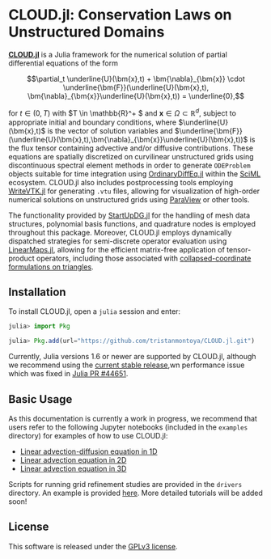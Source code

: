 # CLOUD.jl: Conservation Laws on Unstructured Domains

[**CLOUD.jl**](https://github.com/tristanmontoya/CLOUD.jl) is a Julia framework for the numerical solution of partial differential equations of the form
```math
\partial_t \underline{U}(\bm{x},t) + \bm{\nabla}_{\bm{x}} \cdot \underline{\bm{F}}(\underline{U}(\bm{x},t), \bm{\nabla}_{\bm{x}}\underline{U}(\bm{x},t)) = \underline{0},
```
for $t \in (0,T)$ with $T \in \mathbb{R}^+ $ and $\bm{x} \in \Omega \subset \mathbb{R}^d$, subject to appropriate initial and boundary conditions, where $\underline{U}(\bm{x},t)$ is the vector of solution variables and $\underline{\bm{F}}(\underline{U}(\bm{x},t),\bm{\nabla}_{\bm{x}}\underline{U}(\bm{x},t))$ is the flux tensor containing advective and/or diffusive contributions. 
These equations are spatially discretized on curvilinear unstructured grids using discontinuous spectral element methods in order to generate `ODEProblem` objects suitable for time integration using [OrdinaryDiffEq.jl](https://github.com/SciML/OrdinaryDiffEq.jl) within the [SciML](https://sciml.ai/) ecosystem. CLOUD.jl also includes postprocessing tools employing [WriteVTK.jl](https://github.com/jipolanco/WriteVTK.jl) for generating `.vtu` files, allowing for visualization of high-order numerical solutions on unstructured grids using [ParaView](https://www.paraview.org/) or other tools.

The functionality provided by [StartUpDG.jl](https://github.com/jlchan/StartUpDG.jl) for the handling of mesh data structures, polynomial basis functions, and quadrature nodes is employed throughout this package. Moreover, CLOUD.jl employs dynamically dispatched strategies for semi-discrete operator evaluation using [LinearMaps.jl](https://github.com/JuliaLinearAlgebra/LinearMaps.jl), allowing for the efficient matrix-free application of tensor-product operators, including those associated with [collapsed-coordinate formulations on triangles](https://tjbmontoya.com/papers/MontoyaZinggICCFD22.pdf).

## Installation

To install CLOUD.jl, open a `julia` session and enter:

```julia
julia> import Pkg

julia> Pkg.add(url="https://github.com/tristanmontoya/CLOUD.jl.git")
```

Currently, Julia versions 1.6 or newer are supported by CLOUD.jl, although we recommend using the [current stable release](https://julialang.org/downloads/),wn performance issue which was fixed in [Julia PR #44651](https://github.com/JuliaLang/julia/pull/44651).

## Basic Usage

As this documentation is currently a work in progress, we recommend that users refer to the following Jupyter notebooks (included in the `examples` directory) for examples of how to use CLOUD.jl:
* [Linear advection-diffusion equation in 1D](https://nbviewer.org/github/tristanmontoya/CLOUD.jl/blob/main/examples/advection_diffusion_1d.ipynb)
* [Linear advection equation in 2D](https://nbviewer.org/github/tristanmontoya/CLOUD.jl/blob/main/examples/advection_2d.ipynb)
* [Linear advection equation in 3D](https://nbviewer.org/github/tristanmontoya/CLOUD.jl/blob/main/examples/advection_3d.ipynb)

Scripts for running grid refinement studies are provided in the `drivers` directory. An example is provided [here](https://github.com/tristanmontoya/CLOUD.jl/blob/main/drivers/advection_refinement_nodaltensor_quad.sh). More detailed tutorials will be added soon!

## License
This software is released under the [GPLv3 license](https://www.gnu.org/licenses/gpl-3.0.en.html).